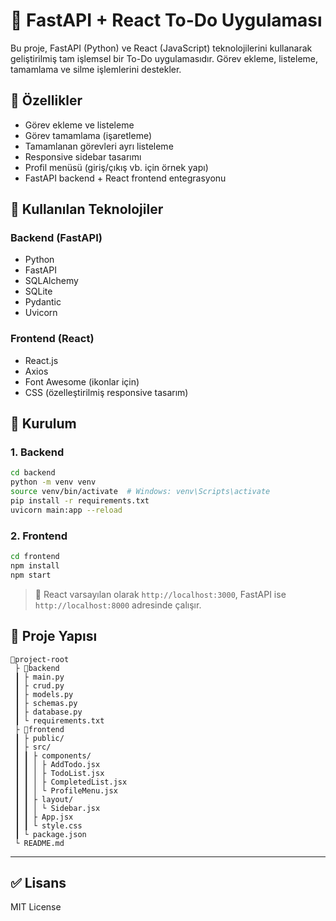 # 📝 FastAPI + React To-Do Uygulaması

Bu proje, FastAPI (Python) ve React (JavaScript) teknolojilerini kullanarak geliştirilmiş tam işlemsel bir To-Do uygulamasıdır. Görev ekleme, listeleme, tamamlama ve silme işlemlerini destekler.

## 🚀 Özellikler

- Görev ekleme ve listeleme
- Görev tamamlama (işaretleme)
- Tamamlanan görevleri ayrı listeleme
- Responsive sidebar tasarımı
- Profil menüsü (giriş/çıkış vb. için örnek yapı)
- FastAPI backend + React frontend entegrasyonu

## 💠 Kullanılan Teknolojiler

### Backend (FastAPI)

- Python
- FastAPI
- SQLAlchemy
- SQLite
- Pydantic
- Uvicorn

### Frontend (React)

- React.js
- Axios
- Font Awesome (ikonlar için)
- CSS (özelleştirilmiş responsive tasarım)

## 🔧 Kurulum

### 1. Backend

```bash
cd backend
python -m venv venv
source venv/bin/activate  # Windows: venv\Scripts\activate
pip install -r requirements.txt
uvicorn main:app --reload
```

### 2. Frontend

```bash
cd frontend
npm install
npm start
```

> 📌 React varsayılan olarak `http://localhost:3000`, FastAPI ise `http://localhost:8000` adresinde çalışır.

## 📂 Proje Yapısı

```
📆project-root
 ├ 📆backend
 ┃ ├ main.py
 ┃ ├ crud.py
 ┃ ├ models.py
 ┃ ├ schemas.py
 ┃ ├ database.py
 ┃ └ requirements.txt
 ├ 📆frontend
 ┃ ├ public/
 ┃ ├ src/
 ┃ ┃ ├ components/
 ┃ ┃ │ ├ AddTodo.jsx
 ┃ ┃ │ ├ TodoList.jsx
 ┃ ┃ │ ├ CompletedList.jsx
 ┃ ┃ │ └ ProfileMenu.jsx
 ┃ ┃ ├ layout/
 ┃ ┃ │ └ Sidebar.jsx
 ┃ ┃ ├ App.jsx
 ┃ ┃ └ style.css
 ┃ └ package.json
 └ README.md
```

---

## ✅ Lisans

MIT License

